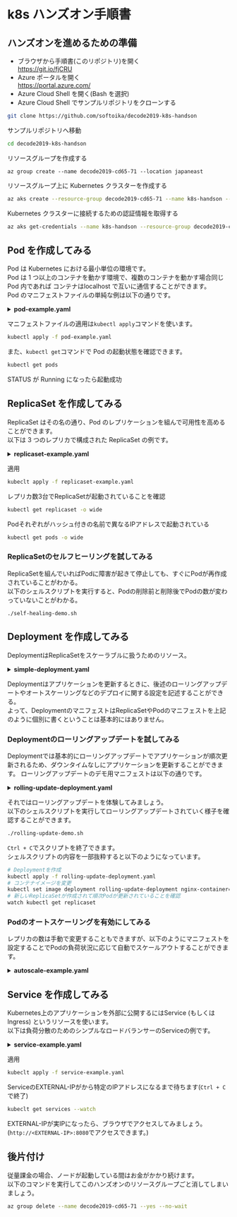 # k8s ハンズオン手順書

## ハンズオンを進めるための準備

- ブラウザから手順書(このリポジトリ)を開く  
https://git.io/fjCRU
- Azure ポータルを開く  
https://portal.azure.com/
- Azure Cloud Shell を開く(Bash を選択)
- Azure Cloud Shell でサンプルリポジトリをクローンする

```bash
git clone https://github.com/softoika/decode2019-k8s-handson
```

サンプルリポジトリへ移動

```bash
cd decode2019-k8s-handson
```

リソースグループを作成する

```
az group create --name decode2019-cd65-71 --location japaneast
```

リソースグループ上に Kubernetes クラスターを作成する

```bash
az aks create --resource-group decode2019-cd65-71 --name k8s-handson --node-count 1 --generate-ssh-keys
```

Kubernetes クラスターに接続するための認証情報を取得する

```bash
az aks get-credentials --name k8s-handson --resource-group decode2019-cd65-71
```

## Pod を作成してみる

Pod は Kubernetes における最小単位の環境です。  
Pod は 1 つ以上のコンテナを動かす環境で、複数のコンテナを動かす場合同じ Pod 内であれば コンテナはlocalhost で互いに通信することができます。  
Pod のマニフェストファイルの単純な例は以下の通りです。

<details>
<summary><b>pod-example.yaml</b></summary>

```yaml
# /api/v1/namespaces/{namespace}/pods にリクエストを投げる
apiVersion: v1
kind: Pod
metadata:
  name: pod-example
spec:
  containers:
  - name: nginx-container
    # コンテナイメージを指定
    image: nginx:1.12
```

</details>

マニフェストファイルの適用は`kubectl apply`コマンドを使います。

```bash
kubectl apply -f pod-example.yaml
```

また、`kubectl get`コマンドで Pod の起動状態を確認できます。

```bash
kubectl get pods
```

STATUS が Running になったら起動成功  

## ReplicaSet を作成してみる

ReplicaSet はその名の通り、Pod のレプリケーションを組んで可用性を高めることができます。  
以下は 3 つのレプリカで構成された ReplicaSet の例です。


<details>
<summary><b>replicaset-example.yaml</b></summary>

```yaml
# /apis/apps/v1/namespaces/{namespace}/replicasets にリクエストを投げる
apiVersion: apps/v1
kind: ReplicaSet
metadata:
  name: replicaset-example
spec:
  replicas: 3
  selector:
    # labelに一致するPodでレプリカを組む
      matchLabels:
        app: example
  template:
    # template以下がPodとほとんど同じ
    metadata:
      labels:
        app: example
    spec:
      containers:
      - name: nginx-container
        image: nginx:1.12
```

</details>
  
適用
```bash
kubeclt apply -f replicaset-example.yaml
```
レプリカ数3台でReplicaSetが起動されていることを確認
```bash
kubectl get replicaset -o wide
```
Podそれぞれがハッシュ付きの名前で異なるIPアドレスで起動されている
```bash
kubectl get pods -o wide
```
### ReplicaSetのセルフヒーリングを試してみる
ReplicaSetを組んでいればPodに障害が起きて停止しても、すぐにPodが再作成されていることがわかる。  
以下のシェルスクリプトを実行すると、Podの削除前と削除後でPodの数が変わっていないことがわかる。
```
./self-healing-demo.sh
```

## Deployment を作成してみる
DeploymentはReplicaSetをスケーラブルに扱うためのリソース。  

<details>
<summary><b>simple-deployment.yaml</b></summary>

```yaml
apiVersion: apps/v1
kind: Deployment
metadata:
  name: simple-deployment
spec:
  replicas: 3
  selector:
  matchLabels:
    app: example
  template:
    metadata:
      labels:
        app: example
    spec:
      containers:
      - name: nginx-container
        image: nginx:1.12
    
```

</details>

Deploymentはアプリケーションを更新するときに、後述のローリングアップデートやオートスケーリングなどのデプロイに関する設定を記述することができる。  
よって、DeploymentのマニフェストはReplicaSetやPodのマニフェストを上記のように個別に書くということは基本的にはありません。

### Deploymentのローリングアップデートを試してみる
Deploymentでは基本的にローリングアップデートでアプリケーションが順次更新されるため、ダウンタイムなしにアプリケーションを更新することができます。
ローリングアップデートのデモ用マニフェストは以下の通りです。

<details>
<summary><b>rolling-update-deployment.yaml</b></summary>

```yaml
apiVersion: apps/v1
kind: Deployment
metadata:
  name: rolling-update-deployment
spec:
  ## ローリングアップデートの設定 ##
  # 新規作成されたPodがReadyになってから起動成功と判断するまでの猶予時間
  minReadySeconds: 3
  strategy:
    type: RollingUpdate
    rollingUpdate:
      # 1台ずつ更新していく
      maxSurge: 1
      maxUnavailable: 0
  ##############################
  replicas: 3
  selector:
  matchLabels:
    app: example
  template:
    metadata:
      labels:
        app: example
    spec:
      containers:
      - name: nginx-container
        image: nginx:1.12
```

</details>

それではローリングアップデートを体験してみましょう。  
以下のシェルスクリプトを実行してローリングアップデートされていく様子を確認することができます。
```bash
./rolling-update-demo.sh
```
`Ctrl + C`でスクリプトを終了できます。  
シェルスクリプトの内容を一部抜粋すると以下のようになっています。
```bash
# Deploymentを作成
kubectl apply -f rolling-update-deployment.yaml
# コンテナイメージを変更
kubectl set image deployment rolling-update-deployment nginx-container=nginx:1.13
# 新しいReplicaSetが作成されて順次Podが更新されていることを確認
watch kubectl get replicaset 
```

### Podのオートスケーリングを有効にしてみる
レプリカの数は手動で変更することもできますが、以下のようにマニフェストを設定することでPodの負荷状況に応じて自動でスケールアウトすることができます。

<details>
<summary><b>autoscale-example.yaml</b></summary>

```yaml
## HorizontalAutoscalerの設定
apiVersion: autoscaling/v1
kind: HorizontalPodAutoscaler
metadata:
  name: autoscale-example
spec:
  # レプリカ数の下限
  minReplicas: 2
  # レプリカ数の上限
  maxReplicas: 5
  # PodのCPUが70%になるように調節する
  targetCPUUtilizationPercentage: 70
  scaleTargetRef:
    apiVersion: apps/v1
    kind: Deployment
    name: autoscalable-deployment
---
## 対象のDeploymentの設定
apiVersion: apps/v1
kind: Deployment
metadata:
  name: autoscalable-deployment
spec:
  selector:
    matchLabels:
      app: example
  template:
    metadata:
      labels:
        app: example
    spec:
      containers:
      - name: nginx-container
        image: nginx:1.12

```
</details>

## Service を作成してみる
Kubernetes上のアプリケーションを外部に公開するにはService (もしくはIngress) というリソースを使います。  
以下は負荷分散のためのシンプルなロードバランサーのServiceの例です。

<details>
<summary><b>service-example.yaml</b></summary>

```yaml
## シンプルなServiceの定義
apiVersion: v1
kind: Service
metadata:
  name: service-example
spec:
  type: LoadBalancer
  ports:
  - protocol: "TCP"
    # 8080番ポートに受けて各Podの80番ポートに転送する
    port: 8080
    targetPort: 80
  selector:
  # Deploymentと同じラベルをつける
    app: example
---
## Serviceに対応したDeploymentを定義
apiVersion: apps/v1
kind: Deployment
metadata:
  name: service-example-deployment
spec:
  replicas: 3
  selector:
    matchLabels:
      app: example
  template:
    metadata:
      labels:
        app: example
    spec:
      containers:
      - name: nginx-container
        image: nginx:1.12
        # コンテナのポートを指定
        ports:
        - containerPort: 80
```

</details>

適用
```bash
kubeclt apply -f service-example.yaml
```
ServiceのEXTERNAL-IPが<Pendding>から特定のIPアドレスになるまで待ちます(`Ctrl + C`で終了)
```bash
kubeclt get services --watch
```
EXTERNAL-IPが実IPになったら、ブラウザでアクセスしてみましょう。(`http://<EXTERNAL-IP>:8080`でアクセスできます。)

## 後片付け
従量課金の場合、ノードが起動している間はお金がかかり続けます。  
以下のコマンドを実行してこのハンズオンのリソースグループごと消してしまいましょう。
```bash
az group delete --name decode2019-cd65-71 --yes --no-wait
```
